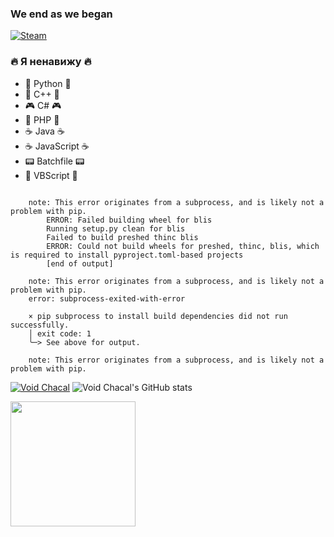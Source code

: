 ### We end as we began

[![Steam](https://img.shields.io/badge/Steam-000000?style=for-the-badge&logo=steam&logoColor=white)](https://steamcommunity.com/id/VoidLunar/)

### 🔥 Я ненавижу 🔥

<ul>
<li>🐍 Python 🐍</li>
<li>💾 C++ 💾</li>
<li>🎮 C# 🎮</li>
<li>🐘 PHP 🐘</li>
<li>☕ Java ☕</li>
<li>☕ JavaScript ☕</li>
<li>📟 Batchfile 📟</li>
<li>📠 VBScript 📠</li>
</ul>

```

    note: This error originates from a subprocess, and is likely not a problem with pip.
        ERROR: Failed building wheel for blis
        Running setup.py clean for blis
        Failed to build preshed thinc blis
        ERROR: Could not build wheels for preshed, thinc, blis, which is required to install pyproject.toml-based projects
        [end of output]

    note: This error originates from a subprocess, and is likely not a problem with pip.
    error: subprocess-exited-with-error

    × pip subprocess to install build dependencies did not run successfully.
    │ exit code: 1
    ╰─> See above for output.

    note: This error originates from a subprocess, and is likely not a problem with pip.

```

[![Void Chacal](https://github-readme-stats.vercel.app/api/top-langs/?username=VoidChacal&layout=compact&theme=dark)](https://github.com/anuraghazra/github-readme-stats)
![Void Chacal's GitHub stats](https://github-readme-stats.vercel.app/api?username=VoidChacal&show_icons=true&theme=dark)

<img src="what_is_the_chance.gif" height="200px">

